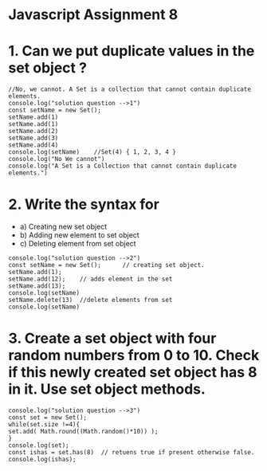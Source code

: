 # Javascript Assignment 8
# 1. Can we put duplicate values in the set object ? 
```
//No, we cannot. A Set is a collection that cannot contain duplicate elements.
console.log("solution question -->1") 
const setName = new Set();
setName.add(1)
setName.add(1)
setName.add(2)
setName.add(3)
setName.add(4)
console.log(setName)    //Set(4) { 1, 2, 3, 4 }
console.log("No We cannot")
console.log("A Set is a Collection that cannot contain duplicate elements.")
```

# 2. Write the syntax for
- a) Creating new set object
- b) Adding new element to set object
- c) Deleting element from set object
```
console.log("solution question -->2")    
const setName = new Set();      // creating set object.
setName.add(1);
setName.add(12);    // adds element in the set
setName.add(13);
console.log(setName)
setName.delete(13)  //delete elements from set
console.log(setName)
```

# 3. Create a set object with four random numbers from 0 to 10. Check if this newly created set object has 8 in it. Use set object methods.
```
console.log("solution question -->3")    
const set = new Set();
while(set.size !=4){
set.add( Math.round((Math.random()*10)) );
}
console.log(set);
const ishas = set.has(8)  // retuens true if present otherwise false.
console.log(ishas);
```
